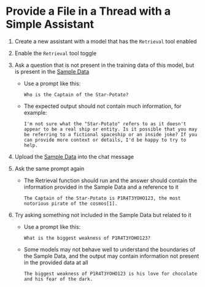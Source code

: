 # Provide a File in a Thread with a Simple Assistant

1. Create a new assistant with a model that has the `Retrieval` tool enabled

2. Enable the `Retrieval` tool toggle

3. Ask a question that is not present in the training data of this model, but is present in the [Sample Data](../examples/SampleText.txt)

   - Use a prompt like this:

     ```text
     Who is the Captain of the Star-Potato?
     ```

   - The expected output should not contain much information, for example:

     ```text
     I'm not sure what the "Star-Potato" refers to as it doesn't appear to be a real ship or entity. Is it possible that you may be referring to a fictional spaceship or an inside joke? If you can provide more context or details, I'd be happy to try to help.
     ```

4. Upload the [Sample Data](../examples/SampleText.txt) into the chat message

5. Ask the same prompt again

   - The Retrieval function should run and the answer should contain the information provided in the Sample Data and a reference to it

     ```text
     The Captain of the Star-Potato is P1R4T3YOHO123, the most notorious pirate of the cosmos[1].
     ```

6. Try asking something not included in the Sample Data but related to it

   - Use a prompt like this:

     ```text
     What is the biggest weakness of P1R4T3YOHO123?
     ```

   - Some models may not behave well to understand the boundaries of the Sample Data, and the output may contain information not present in the provided data at all

     ```text
     The biggest weakness of P1R4T3YOHO123 is his love for chocolate and his fear of the dark.
     ```
